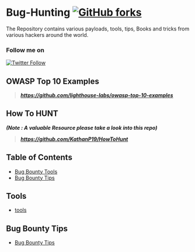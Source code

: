 # Bug-Hunting [![GitHub forks](https://img.shields.io/github/forks/thevillagehacker/Bug-Hunting)](https://github.com/thevillagehacker/Bug-Hunting/network)
The Repository contains various payloads, tools, tips, Books and tricks from various hackers around the world.
### Follow me on
[![Twitter Follow](https://img.shields.io/twitter/follow/thevillagehackr?style=social)](https://twitter.com/thevillagehackr)
## OWASP Top 10 Examples
> ***https://github.com/lighthouse-labs/owasp-top-10-examples***
## How To HUNT
***(Note : A valuable Resource please take a look into this repo)***
> ***https://github.com/KathanP19/HowToHunt***

## Table of Contents

- [Bug Bounty Tools](#tools)
- [Bug Bounty Tips](#bug-bounty-tips)

## Tools
- [tools](Tools)

## Bug Bounty Tips
- [Bug Bounty Tips](Bug%20Bounty%20Tips)
 
